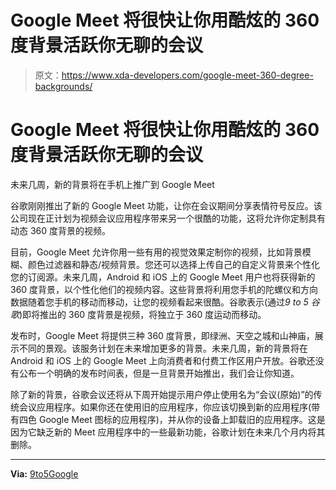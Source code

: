 # Google Meet 将很快让你用酷炫的 360 度背景活跃你无聊的会议

> 原文：<https://www.xda-developers.com/google-meet-360-degree-backgrounds/>

# Google Meet 将很快让你用酷炫的 360 度背景活跃你无聊的会议

未来几周，新的背景将在手机上推广到 Google Meet

谷歌刚刚推出了新的 Google Meet 功能，让你在会议期间分享表情符号反应。该公司现在正计划为视频会议应用程序带来另一个很酷的功能，这将允许你定制具有动态 360 度背景的视频。

目前，Google Meet 允许你用一些有用的视觉效果定制你的视频，比如背景模糊、颜色过滤器和静态/视频背景。您还可以选择上传自己的自定义背景来个性化您的订阅源。未来几周，Android 和 iOS 上的 Google Meet 用户也将获得新的 360 度背景，以个性化他们的视频内容。这些背景将利用您手机的陀螺仪和方向数据随着您手机的移动而移动，让您的视频看起来很酷。谷歌表示(通过*9 to 5 谷歌*)即将推出的 360 度背景是视频，将独立于 360 度运动而移动。

发布时，Google Meet 将提供三种 360 度背景，即绿洲、天空之城和山神庙，展示不同的景观。该服务计划在未来增加更多的背景。未来几周，新的背景将在 Android 和 iOS 上的 Google Meet 上向消费者和付费工作区用户开放。谷歌还没有公布一个明确的发布时间表，但是一旦背景开始推出，我们会让你知道。

除了新的背景，谷歌会议还将从下周开始提示用户停止使用名为“会议(原始)”的传统会议应用程序。如果你还在使用旧的应用程序，你应该切换到新的应用程序(带有四色 Google Meet 图标的应用程序)，并从你的设备上卸载旧的应用程序。这是因为它缺乏新的 Meet 应用程序中的一些最新功能，谷歌计划在未来几个月内将其删除。

* * *

**Via:** [9to5Google](https://9to5google.com/2023/01/11/google-meet-360-backgrounds/)